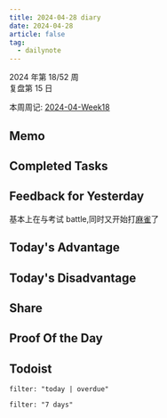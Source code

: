 ```yaml
---
title: 2024-04-28 diary
date: 2024-04-28
article: false
tag:
  - dailynote
---
```

  
2024 年第 18/52 周  
复盘第 15 日

本周周记: [2024-04-Week18](2024-04-Week18)

## Memo

## Completed Tasks

## Feedback for Yesterday
基本上在与考试 battle,同时又开始打[麻雀](麻雀)了
## Today's Advantage

## Today's Disadvantage

## Share

## Proof Of the Day

## Todoist
```todoist
filter: "today | overdue"
```
```todoist
filter: "7 days"
```